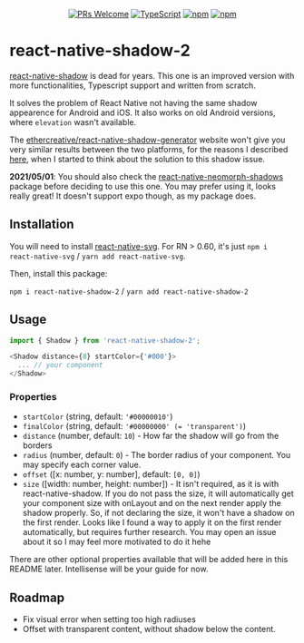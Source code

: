 <div align="center">


[![PRs Welcome](https://img.shields.io/badge/PRs-welcome-brightgreen.svg?style=flat-square)](http://makeapullrequest.com)
[![TypeScript](https://badgen.net/npm/types/env-var)](http://www.typescriptlang.org/)
[![npm](https://img.shields.io/npm/v/react-native-shadow-2)](https://www.npmjs.com/package/react-native-shadow-2)
[![npm](https://img.shields.io/npm/dt/react-native-shadow-2)](https://www.npmjs.com/package/react-native-shadow-2)

</div>

# react-native-shadow-2

[react-native-shadow](https://github.com/879479119/react-native-shadow) is dead for years. This one is an improved version with more functionalities, Typescript support and written from scratch.

It solves the problem of React Native not having the same shadow appearence for Android and iOS. It also works on old Android versions, where `elevation` wasn't available.

The [ethercreative/react-native-shadow-generator](https://ethercreative.github.io/react-native-shadow-generator) website won't give you very similar results between the two platforms, for the reasons I described [here](https://github.com/ethercreative/react-native-shadow-generator/issues/2#issuecomment-738130722), when I started to think about the solution to this shadow issue.

**2021/05/01**: You should also check the [react-native-neomorph-shadows](https://github.com/tokkozhin/react-native-neomorph-shadows) package before deciding to use this one. You may prefer using it, looks really great! It doesn't support expo though, as my package does.


## Installation

You will need to install [react-native-svg](https://github.com/react-native-svg/react-native-svg). For RN > 0.60, it's just `npm i react-native-svg` / `yarn add react-native-svg`.

Then, install this package:

`npm i react-native-shadow-2` / `yarn add react-native-shadow-2`


## Usage

```js
import { Shadow } from 'react-native-shadow-2';

<Shadow distance={8} startColor={'#000'}>
  ... // your component
</Shadow>
```

### Properties

* `startColor` (string, default: `'#00000010'`)
* `finalColor` (string, default: `'#00000000' (= 'transparent')`)
* `distance` (number, default: `10`) - How far the shadow will go from the borders
* `radius` (number, default: `0`) - The border radius of your component. You may specify each corner value.
* `offset` ([x: number, y: number], default: `[0, 0]`)
* `size` ([width: number, height: number]) - It isn't required, as it is with react-native-shadow. If you do not pass the size, it will automatically get your component size with onLayout and on the next render apply the shadow properly. So, if not declaring the size, it won't have a shadow on the first render. Looks like I found a way to apply it on the first render automatically, but requires further research. You may open an issue about it so I may feel more motivated to do it hehe

There are other optional properties available that will be added here in this README later. Intellisense will be your guide for now.

## Roadmap

* Fix visual error when setting too high radiuses
* Offset with transparent content, without shadow below the content.
